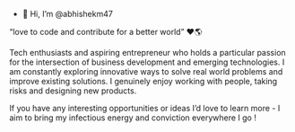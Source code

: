 - 👋 Hi, I’m @abhishekm47

“love to code and contribute for a better world” ❤️🌎


Tech enthusiasts and aspiring entrepreneur who holds a particular passion for the intersection of 
business development and emerging technologies. I am constantly exploring innovative ways to solve 
real world problems and improve existing solutions. I genuinely enjoy working with people, 
taking risks and designing new products.

If you have any interesting opportunities or ideas I’d love to learn more - I aim to bring my infectious 
energy and conviction everywhere I go ! 



<!---
abhishekm47/abhishekm47 is a ✨ special ✨ repository because its `README.md` (this file) appears on your GitHub profile.
You can click the Preview link to take a look at your changes.
--->
